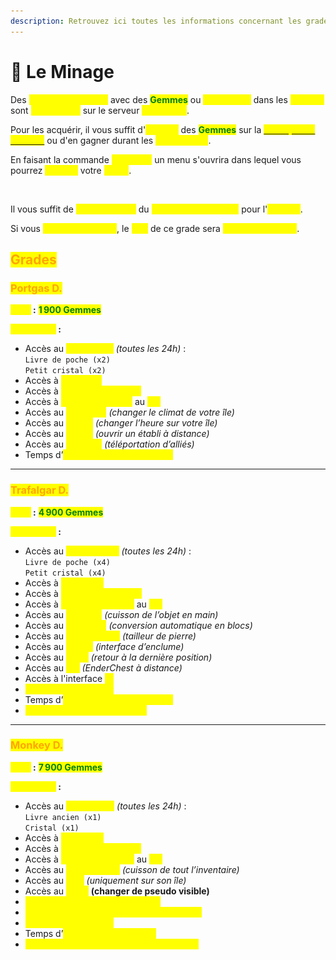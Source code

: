 ```yaml
---
description: Retrouvez ici toutes les informations concernant les grades
---
```


# 👑 Le Minage

Des <mark style="color:yellow;">**grades achetables**</mark> avec des <mark style="color:green;">**Gemmes**</mark> ou <mark style="color:yellow;">**obtenables**</mark> dans les <mark style="color:yellow;">**Caisses**</mark> sont <mark style="color:yellow;">**disponibles**</mark> sur le serveur <mark style="color:yellow;">**MinePiece**</mark>.

Pour les acquérir, il vous suffit d'<mark style="color:yellow;">**acheter**</mark> des <mark style="color:green;">**Gemmes**</mark> sur la [<mark style="color:yellow;">**Boutique du Serveur**</mark>](https://minepiece.net/fr/store/) ou d'en gagner durant les <mark style="color:yellow;">**événements**</mark>.

En faisant la commande <mark style="color:yellow;">**`/boutique`**</mark> un menu s'ouvrira dans lequel vous pourrez <mark style="color:yellow;">**acheter**</mark> votre <mark style="color:yellow;">**grade**</mark>.

<figure><img src="../.gitbook/assets/Capture d’écran 2025-07-24 à 16.19.23.png" alt=""><figcaption></figcaption></figure>

Il vous suffit de <mark style="color:yellow;">**cliquer en bas**</mark> du <mark style="color:yellow;">**grade de votre choix**</mark> pour l'<mark style="color:yellow;">**acheter**</mark>.

Si vous <mark style="color:yellow;">**achetez un grade**</mark>, le <mark style="color:yellow;">**prix**</mark> de ce grade sera <mark style="color:yellow;">**déduit du suivant**</mark>.

## <mark style="color:orange;">Grades</mark>

### <mark style="color:orange;">Portgas D.</mark>

<mark style="color:yellow;">**Coût**</mark>**&#x20;:** <mark style="color:green;">**1 900 Gemmes**</mark>

<mark style="color:yellow;">**Avantages**</mark>**&#x20;:**

* Accès au <mark style="color:yellow;">**Kit Portgas**</mark> _(toutes les 24h)_ :\
  `Livre de poche (x2)`\
  `Petit cristal (x2)`
* Accès à <mark style="color:yellow;">**10 homes**</mark>
* Accès à <mark style="color:yellow;">**3 slots de familiers**</mark>
* Accès à <mark style="color:yellow;">**10 slots de vente**</mark> au <mark style="color:yellow;">**`/ah`**</mark>
* Accès au <mark style="color:yellow;">**`/pweather`**</mark> _(changer le climat de votre île)_
* Accès au <mark style="color:yellow;">**`/ptime`**</mark> _(changer l’heure sur votre île)_
* Accès au <mark style="color:yellow;">**`/craft`**</mark> _(ouvrir un établi à distance)_
* Accès au <mark style="color:yellow;">**`/tpahere`**</mark> _(téléportation d’alliés)_
* Temps d’<mark style="color:yellow;">**AFK autorisé : 25 minutes**</mark>

***

### <mark style="color:orange;">Trafalgar D.</mark>

<mark style="color:yellow;">**Coût**</mark>**&#x20;:** <mark style="color:green;">**4 900 Gemmes**</mark>

<mark style="color:yellow;">**Avantages**</mark>**&#x20;:**

* Accès au <mark style="color:yellow;">**Kit Trafalgar**</mark> _(toutes les 24h)_ :\
  `Livre de poche (x4)`\
  `Petit cristal (x4)`
* Accès à <mark style="color:yellow;">**20 homes**</mark>
* Accès à <mark style="color:yellow;">**4 slots de familiers**</mark>
* Accès à <mark style="color:yellow;">**20 slots de vente**</mark> au <mark style="color:yellow;">**`/ah`**</mark>
* Accès au <mark style="color:yellow;">**`/furnace`**</mark> _(cuisson de l’objet en main)_
* Accès au <mark style="color:yellow;">**`/condense`**</mark> _(conversion automatique en blocs)_
* Accès au <mark style="color:yellow;">**`/stonecutter`**</mark> _(tailleur de pierre)_
* Accès au <mark style="color:yellow;">**`/anvil`**</mark> _(interface d’enclume)_
* Accès au <mark style="color:yellow;">**`/back`**</mark> _(retour à la dernière position)_
* Accès au <mark style="color:yellow;">**`/ec`**</mark> _(EnderChest à distance)_
* Accès à l'interface <mark style="color:yellow;">**\[i]**</mark>
* <mark style="color:yellow;">**+1 ticket Impel Down**</mark>
* Temps d’<mark style="color:yellow;">**AFK autorisé : 35 minutes**</mark>
* <mark style="color:yellow;">**Avantages de Portgas inclus**</mark>

***

### <mark style="color:orange;">Monkey D.</mark>

<mark style="color:yellow;">**Coût**</mark>**&#x20;:** <mark style="color:green;">**7 900 Gemmes**</mark>

<mark style="color:yellow;">**Avantages**</mark>**&#x20;:**

* Accès au <mark style="color:yellow;">**Kit Monkey**</mark> _(toutes les 24h)_ :\
  `Livre ancien (x1)`\
  `Cristal (x1)`
* Accès à <mark style="color:yellow;">**30 homes**</mark>
* Accès à <mark style="color:yellow;">**5 slots de familiers**</mark>
* Accès à <mark style="color:yellow;">**30 slots de vente**</mark> au <mark style="color:yellow;">**`/ah`**</mark>
* Accès au <mark style="color:yellow;">**`/furnace all`**</mark> _(cuisson de tout l’inventaire)_
* Accès au <mark style="color:yellow;">**`/fly`**</mark> _(uniquement sur son île)_
* Accès au <mark style="color:yellow;">**`/nick`**</mark> **(changer de pseudo visible)**
* <mark style="color:yellow;">**+10% d'XP bonus sur les armes**</mark>
* <mark style="color:yellow;">**+10% d'XP bonus sur les fruits du démon**</mark>
* <mark style="color:yellow;">**+1 ticket Impel Down**</mark>
* Temps d’<mark style="color:yellow;">**AFK autorisé : 1 heure**</mark>
* <mark style="color:yellow;">**Avantages des grades précédents inclus**</mark>
